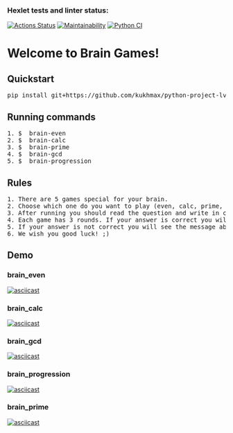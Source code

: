 ### Hexlet tests and linter status:
[![Actions Status](https://github.com/kukhmax/python-project-lvl1/workflows/hexlet-check/badge.svg)](https://github.com/kukhmax/python-project-lvl1/actions)
[![Maintainability](https://api.codeclimate.com/v1/badges/a99a88d28ad37a79dbf6/maintainability)](https://codeclimate.com/github/kukhmax/python-project-lvl1/maintainability)
[![Python CI](https://github.com/kukhmax/python-project-lvl1/actions/workflows/python-package.yml/badge.svg)](https://github.com/kukhmax/python-project-lvl1/actions/workflows/python-package.yml)

<h1>Welcome to Brain Games!</h1>

<h2>Quickstart</h2>

<pre>pip install git+https://github.com/kukhmax/python-project-lvl1.git</pre>

<h2>Running commands</h2>

<pre>
1. $  brain-even
2. $  brain-calc
3. $  brain-prime
4. $  brain-gcd
5. $  brain-progression
</pre>

<h2>Rules</h2>

<pre>
1. There are 5 games special for your brain. 
2. Choose which one do you want to play (even, calc, prime, gcd or progression) and run command.
3. After running you should read the question and write in console right answer.
4. Each game has 3 rounds. If your answer is correct you will see "Correct!" and than next question.
5. If your answer is not correct you will see the message about wrong answer and game over
6. We wish you good luck! ;)
</pre>

<h2>Demo</h2>

<h3>brain_even</h3>

[![asciicast](https://asciinema.org/a/423761.svg)](https://asciinema.org/a/423761)

<h3>brain_calc</h3>

[![asciicast](https://asciinema.org/a/423763.svg)](https://asciinema.org/a/423763)

<h3>brain_gcd</h3>

[![asciicast](https://asciinema.org/a/423765.svg)](https://asciinema.org/a/423765)

<h3>brain_progression</h3>

[![asciicast](https://asciinema.org/a/423766.svg)](https://asciinema.org/a/423766)

<h3>brain_prime</h3>

[![asciicast](https://asciinema.org/a/423764.svg)](https://asciinema.org/a/423764)
